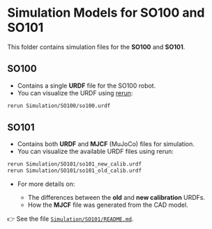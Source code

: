 # Simulation Models for SO100 and SO101

This folder contains simulation files for the **SO100** and **SO101**.

## SO100

- Contains a single **URDF** file for the SO100 robot.
- You can visualize the URDF using [rerun](https://www.rerun.io/):

```bash
rerun Simulation/SO100/so100.urdf
````

## SO101

- Contains both **URDF** and **MJCF** (MuJoCo) files for simulation.
- You can visualize the available URDF files using rerun:

```bash
rerun Simulation/SO101/so101_new_calib.urdf
rerun Simulation/SO101/so101_old_calib.urdf
```

* For more details on:

  * The differences between the **old** and **new calibration** URDFs.
  * How the **MJCF** file was generated from the CAD model.

👉 See the file [`Simulation/SO101/README.md`](Simulation/SO101/README.md).
